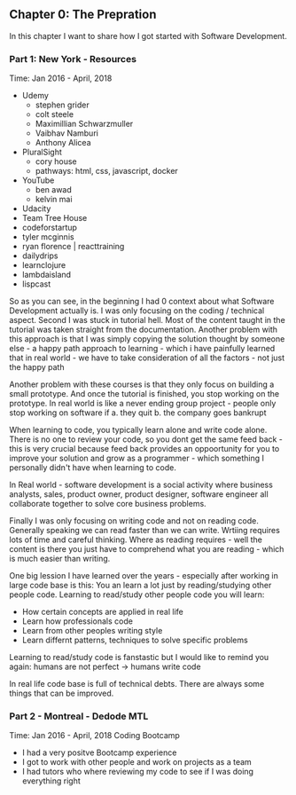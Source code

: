 ## Chapter 0: The Prepration

In this chapter I want to share how I got started with Software Development.


### Part 1: New York - Resources
Time: Jan 2016 - April, 2018
- Udemy
  - stephen grider
  - colt steele
  - Maximillian Schwarzmuller
  - Vaibhav Namburi
  - Anthony Alicea
- PluralSight
  - cory house
  - pathways: html, css, javascript, docker
- YouTube
  - ben awad
  - kelvin mai
- Udacity
- Team Tree House
- codeforstartup
- tyler mcginnis
- ryan florence | reacttraining
- dailydrips
- learnclojure
- lambdaisland
- lispcast

So as you can see, in the beginning I had 0 context about what Software Development actually is. I was only focusing on the coding / technical aspect. Second I was stuck in tutorial hell. Most of the content taught in the tutorial was taken straight from the documentation. Another problem with this approach is that I was simply copying the solution thought by someone else - a happy path approach to learning - which i have painfully learned that in real world - we have to take consideration of all the factors - not just the happy path

Another problem with these courses is that they only focus on building a small prototype. And once the tutorial is finished, you stop working on the prototype. In real world is like a never ending group project - people only stop working on software if a. they quit b. the company goes bankrupt

When learning to code, you typically learn alone and write code alone. There is no one to review your code, so you dont get the same feed back - this is very crucial because feed back provides an oppoortunity for you to improve your solution and grow as a programmer - which something I personally didn't have when learning to code.

In Real world - software development is a social activity where business analysts, sales, product owner, product designer, software engineer all collaborate together to solve core business problems. 

Finally I was only focusing on writing code and not on reading code. Generally speaking we can read faster than we can write. Wrtiing requires lots of time and careful thinking. Where as reading requires - well the content is there you just have to comprehend what you are reading - which is much easier than writing.

One big lession I have learned over the years - especially after working in large code base is this: You an learn a lot just by reading/studying other people code. Learning to read/study other people code you will learn:

- How certain concepts are applied in real life
- Learn how professionals code
- Learn from other peoples writing style
- Learn differnt patterns, techniques to solve specific problems

Learning to read/study code is fanstastic but I would like to remind you again: humans are not perfect -> humans write code

In real life code base is full of technical debts. There are always some things that can be improved.

### Part 2 - Montreal - Dedode MTL
Time: Jan 2016 - April, 2018
Coding Bootcamp

- I had a very positve Bootcamp experience
- I got to work with other people and work on projects as a team
- I had tutors who where reviewing my code to see if I was doing everything right




